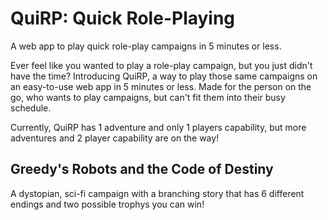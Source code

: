 # QuiRP: Quick Role-Playing

A web app to play quick role-play campaigns in 5 minutes or less.

Ever feel like you wanted to play a role-play campaign, but you just didn't have the time? Introducing QuiRP, a way to play those same campaigns on an easy-to-use web app in 5 minutes or less. Made for the person on the go, who wants to play campaigns, but can't fit them into their busy schedule.

Currently, QuiRP has 1 adventure and only 1 players capability, but more adventures and 2 player capability are on the way!

## Greedy's Robots and the Code of Destiny

A dystopian, sci-fi campaign with a branching story that has 6 different endings and two possible trophys you can win!
